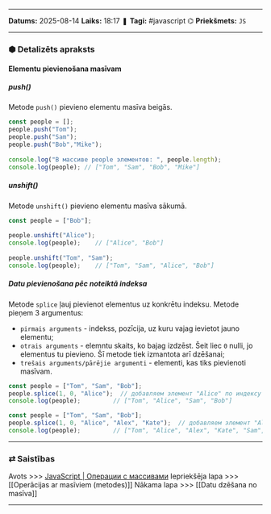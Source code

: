 ___

**Datums:** 2025-08-14
**Laiks:** 18:17
❚ **Tagi:** #javascript 
⌬ **Priekšmets:**  `JS`

---
### ⬢ Detalizēts apraksts
#### Elementu pievienošana masīvam

##### push()

Metode `push()` pievieno elementu masīva beigās.

```js
const people = [];
people.push("Tom");
people.push("Sam");
people.push("Bob","Mike");
 
console.log("В массиве people элементов: ", people.length);
console.log(people); // ["Tom", "Sam", "Bob", "Mike"]
```
##### unshift()

Metode `unshift()` pievieno elementu masīva sākumā.

```js
const people = ["Bob"];
 
people.unshift("Alice");
console.log(people);    // ["Alice", "Bob"]
 
people.unshift("Tom", "Sam");
console.log(people);    // ["Tom", "Sam", "Alice", "Bob"]
```
##### Datu pievienošana pēc noteiktā indeksa

Metode `splice` ļauj pievienot elementus uz konkrētu indeksu. Metode pieņem 3 argumentus:

- `pirmais arguments` - indekss, pozīcija, uz kuru vajag ievietot jauno elementu;
- `otrais arguments` - elemntu skaits, ko bajag izdzēst. Šeit liec `0` nulli, jo elementus tu pievieno. Šī metode tiek izmantota arī dzēšanai;
- `trešais arguments/pārējie argumenti` - elementi, kas tiks pievienoti masīvam.

```js
const people = ["Tom", "Sam", "Bob"];
people.splice(1, 0, "Alice");  // добавляем элемент "Alice" по индексу 1
console.log(people);         // ["Tom", "Alice", "Sam", "Bob"]
```

```js
const people = ["Tom", "Sam", "Bob"];
people.splice(1, 0, "Alice", "Alex", "Kate");  // добавляем элемент "Alice" по индексу 1
console.log(people);         // ["Tom", "Alice", "Alex", "Kate", "Sam", "Bob"]
```

---
### ⇄ Saistības

Avots >>> [JavaScript \| Операции с массивами](https://metanit.com/web/javascript/5.7.php)
Iepriekšēja lapa >>> [[Operācijas ar masīviem (metodes)]]
Nākama lapa >>> [[Datu dzēšana no masīva]]

---